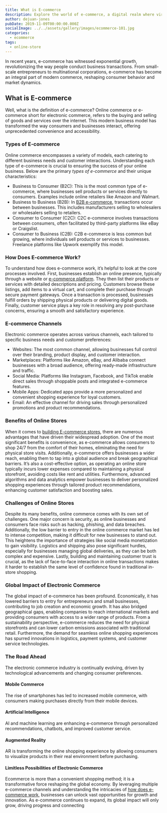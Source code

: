 ```yaml
---
title: What is E-commerce
description: Explore the world of e-commerce, a digital realm where virtual markets redefine commerce. Find digital storefronts & the dynamic landscape of modern business.
author: dejuan-jones
pubDate: 2019-11-09T00:00:00.000Z
socialImage: ../../assets/gallery/images/ecommerce-101.jpg
categories:
  - ecommerce
tags:
  - online-store
---
```


In recent years, e-commerce has witnessed exponential growth, revolutionizing the way people conduct business transactions. From small-scale entrepreneurs to multinational corporations, e-commerce has become an integral part of modern commerce, reshaping consumer behavior and market dynamics.

## What is E-commerce

Well, what is the definition of e-commerce? Online commerce or e-commerce short for electronic commerce, refers to the buying and selling of goods and services over the internet. This modern business model has transformed the way consumers and businesses interact, offering unprecedented convenience and accessibility.

### Types of E-commerce

Online commerce encompasses a variety of models, each catering to different business needs and customer interactions. Understanding each type of e-commerce is crucial to ensuring the success of your online business. Below are the primary *types of e-commerce* and their unique characteristics:

* Business to Consumer (B2C): This is the most common type of e-commerce, where businesses sell products or services directly to consumers. Examples include online retailers like Amazon and Walmart.
* Business to Business (B2B): In [B2B e-commerce](/blog/b2b-ecommerce), transactions occur between businesses. This includes manufacturers selling to wholesalers or wholesalers selling to retailers.
* Consumer to Consumer (C2C): C2C e-commerce involves transactions between consumers, often facilitated by third-party platforms like eBay or Craigslist.
* Consumer to Business (C2B): C2B e-commerce is less common but growing, where individuals sell products or services to businesses. Freelance platforms like Upwork exemplify this model.

### How Does E-commerce Work?

To understand how does e-commerce work, it’s helpful to look at the core processes involved. First, businesses establish an online presence, typically through a website or [e-commerce platform](/blog/best-ecommerce-platforms). They then list their products or services with detailed descriptions and pricing. Customers browse these listings, add items to a virtual cart, and complete their purchase through secure payment gateways. Once a transaction is processed, businesses fulfill orders by shipping physical products or delivering digital goods. Finally, customer service plays a key role in resolving any post-purchase concerns, ensuring a smooth and satisfactory experience.

### E-commerce Channels

Electronic commerce operates across various channels, each tailored to specific business needs and customer preferences:

* Websites: The most common channel, allowing businesses full control over their branding, product display, and customer interaction.
* Marketplaces: Platforms like Amazon, eBay, and Alibaba connect businesses with a broad audience, offering ready-made infrastructure and traffic.
* Social Media: Platforms like Instagram, Facebook, and TikTok enable direct sales through shoppable posts and integrated e-commerce features.
* Mobile Apps: Dedicated apps provide a more personalized and convenient shopping experience for loyal customers.
* Email: An effective channel for driving sales through personalized promotions and product recommendations.

### Benefits of Online Stores

When it comes to [building E-commerce stores](/blog/launch-an-ecommerce-store), there are numerous advantages that have driven their widespread adoption. One of the most significant benefits is convenience, as e-commerce allows consumers to shop 24/7 from the comfort of their homes, eliminating the need for physical store visits. Additionally, e-commerce offers businesses a wider reach, enabling them to tap into a global audience and break geographical barriers. It’s also a cost-effective option, as operating an online store typically incurs lower expenses compared to maintaining a physical storefront, avoiding costs like rent and utilities. Furthermore, advanced algorithms and data analytics empower businesses to deliver personalized shopping experiences through tailored product recommendations, enhancing customer satisfaction and boosting sales.

### Challenges of Online Stores

Despite its many benefits, online commerce comes with its own set of challenges. One major concern is security, as online businesses and consumers face risks such as hacking, phishing, and data breaches. Additionally, the low barrier to entry in the online commerce market has led to intense competition, making it difficult for new businesses to stand out. This heightens the importance of strategies like social media monetization to gain visibility. Logistics and shipping also pose significant hurdles, especially for businesses managing global deliveries, as they can be both complex and expensive. Lastly, building and maintaining customer trust is crucial, as the lack of face-to-face interaction in online transactions makes it harder to establish the same level of confidence found in traditional in-store shopping.

### Global Impact of Electronic Commerce

The global impact of e-commerce has been profound. Economically, it has lowered barriers to entry for entrepreneurs and small businesses, contributing to job creation and economic growth. It has also bridged geographical gaps, enabling companies to reach international markets and providing consumers with access to a wider range of products. From a sustainability perspective, e-commerce reduces the need for physical storefronts and can lower carbon emissions associated with traditional retail. Furthermore, the demand for seamless online shopping experiences has spurred innovations in logistics, payment systems, and customer service technologies.

### The Road Ahead

The electronic commerce industry is continually evolving, driven by technological advancements and changing consumer preferences.

#### Mobile Commerce

The rise of smartphones has led to increased mobile commerce, with consumers making purchases directly from their mobile devices.

#### Artificial Intelligence

AI and machine learning are enhancing e-commerce through personalized recommendations, chatbots, and improved customer service.

#### Augmented Reality

AR is transforming the online shopping experience by allowing consumers to visualize products in their real environment before purchasing.

#### Limitless Possibilities of Electronic Commerce

Ecommerce is more than a convenient shopping method; it is a transformative force reshaping the global economy. By leveraging multiple e-commerce channels and understanding the intricacies of [how does e-commerce work](#how-does-e-commerce-work), businesses can unlock vast opportunities for growth and innovation. As e-commerce continues to expand, its global impact will only grow, driving progress and connecting
